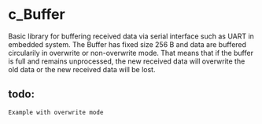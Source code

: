 # c_Buffer
Basic library for buffering received data via serial interface such as UART in embedded system.
The Buffer has fixed size 256 B and data are buffered circularily in overwrite or non-overwrite mode. That means that if the buffer is full and remains unprocessed, the new received data will overwrite the old data or the new received data will be lost.

## todo:
	Example with overwrite mode
